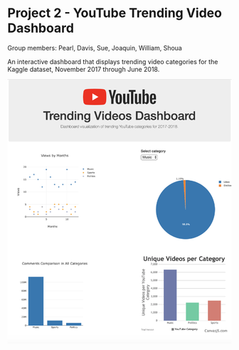# Project 2 - YouTube Trending Video Dashboard
Group members: Pearl, Davis, Sue, Joaquin, William, Shoua

An interactive dashboard that displays trending video categories for the Kaggle dataset, November 2017 through June 2018.


![Dashboard](flask_files/images/youtube-dashboard.png)
